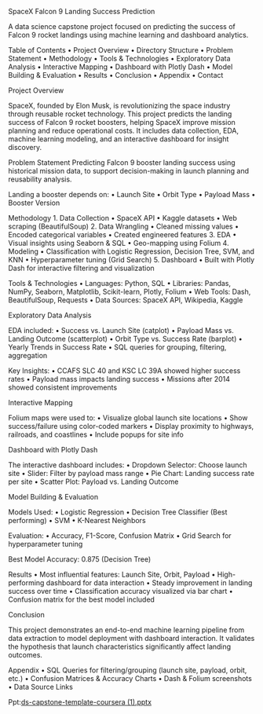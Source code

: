 SpaceX Falcon 9 Landing Success Prediction

A data science capstone project focused on predicting the success of Falcon 9 rocket landings using machine learning and dashboard analytics.

Table of Contents
	•	Project Overview
	• Directory Structure
	•	Problem Statement
	•	Methodology
	•	Tools & Technologies
	•	Exploratory Data Analysis
	• Interactive Mapping
	•	Dashboard with Plotly Dash
	•	Model Building & Evaluation
	•	Results
	•	Conclusion
	•	Appendix
	• Contact

Project Overview

SpaceX, founded by Elon Musk, is revolutionizing the space industry through reusable rocket technology. This project predicts the landing success of Falcon 9 rocket boosters, helping SpaceX improve mission planning and reduce operational costs. It includes data collection, EDA, machine learning modeling, and an interactive dashboard for insight discovery.

Problem Statement
  Predicting Falcon 9 booster landing success using historical mission data, to support decision-making in launch planning and reusability analysis.

Landing a booster depends on:
	•	Launch Site
	•	Orbit Type
	•	Payload Mass
	•	Booster Version


Methodology
	1.	Data Collection
	•	SpaceX API
	•	Kaggle datasets
	•	Web scraping (BeautifulSoup)
	2.	Data Wrangling
	•	Cleaned missing values
	•	Encoded categorical variables
	•	Created engineered features
	3.	EDA
	•	Visual insights using Seaborn & SQL
	•	Geo-mapping using Folium
	4.	Modeling
	•	Classification with Logistic Regression, Decision Tree, SVM, and KNN
	•	Hyperparameter tuning (Grid Search)
	5.	Dashboard
	•	Built with Plotly Dash for interactive filtering and visualization


Tools & Technologies
	•	Languages: Python, SQL
	•	Libraries: Pandas, NumPy, Seaborn, Matplotlib, Scikit-learn, Plotly, Folium
	•	Web Tools: Dash, BeautifulSoup, Requests
	•	Data Sources: SpaceX API, Wikipedia, Kaggle


Exploratory Data Analysis

  EDA included:
	  •	Success vs. Launch Site (catplot)
	  • Payload Mass vs. Landing Outcome (scatterplot)
	  •	Orbit Type vs. Success Rate (barplot)
	  •	Yearly Trends in Success Rate
	  •	SQL queries for grouping, filtering, aggregation

Key Insights:
	•	CCAFS SLC 40 and KSC LC 39A showed higher success rates
	•	Payload mass impacts landing success
	•	Missions after 2014 showed consistent improvements


Interactive Mapping

  Folium maps were used to:
	  •	Visualize global launch site locations
	  •	Show success/failure using color-coded markers
	  •	Display proximity to highways, railroads, and coastlines
	  •	Include popups for site info


Dashboard with Plotly Dash

  The interactive dashboard includes:
	  •	Dropdown Selector: Choose launch site
	  •	Slider: Filter by payload mass range
	  •	Pie Chart: Landing success rate per site
	  •	Scatter Plot: Payload vs. Landing Outcome
  
 
 Model Building & Evaluation

  Models Used:
	  •	Logistic Regression
	  •	Decision Tree Classifier (Best performing)
	  •	SVM
	  •	K-Nearest Neighbors

Evaluation:
	•	Accuracy, F1-Score, Confusion Matrix
	•	Grid Search for hyperparameter tuning

Best Model Accuracy: 0.875 (Decision Tree)


Results
	•	Most influential features: Launch Site, Orbit, Payload
	•	High-performing dashboard for data interaction
	•	Steady improvement in landing success over time
	•	Classification accuracy visualized via bar chart
	•	Confusion matrix for the best model included


Conclusion

  This project demonstrates an end-to-end machine learning pipeline from data extraction to model deployment with dashboard interaction. It validates the hypothesis that       launch characteristics significantly affect landing outcomes.


Appendix
	•	SQL Queries for filtering/grouping (launch site, payload, orbit, etc.)
	•	Confusion Matrices & Accuracy Charts
	•	Dash & Folium screenshots
	•	Data Source Links

  Ppt:[ds-capstone-template-coursera (1).pptx](https://github.com/user-attachments/files/21486266/ds-capstone-template-coursera.1.pptx)
